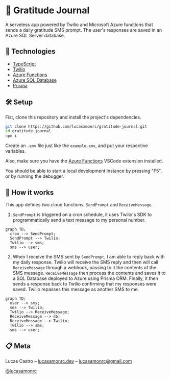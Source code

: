 # 🙏 Gratitude Journal

A serveless app powered by Twilio and Microsoft Azure functions that sends a daily gratitude SMS prompt. The user's responses are saved in an Azure SQL Server database.

## 🚀 Technologies

- [TypeScript](https://www.typescriptlang.org/)
- [Twilio](https://twilio.com/)
- [Azure Functions](https://azure.microsoft.com/en-us/services/functions)
- [Azure SQL Database](https://azure.microsoft.com/en-us/products/azure-sql/database)
- [Prisma](https://www.prisma.io/)

## 🛠 Setup

Fist, clone this repository and install the project's dependencies.

```bash
git clone https://github.com/lucasamonrc/gratitude-journal.git
cd gratitude-journal
npm i
```

Create an `.env` file just like the `example.env`, and put your respective variables.

Also, make sure you have the [Azure Functions](https://github.com/features/actions) VSCode extension installed.

You should be able to start a local development instance by pressing "F5", or by running the debugger.

## 🔌 How it works

This app defines two cloud functions, `SendPrompt` and `ReceiveMessage`.

1. `SendPrompt` is triggered on a cron schedule, it uses Twilio's SDK to programmatically send a text message to my personal number.

```mermaid
graph TD;
  cron --> SendPrompt;
  SendPrompt --> Twilio;
  Twilio --> sms;
  sms --> user;
```

2. When I receive the SMS sent by `SendPrompt`, I am able to reply back with my daily response. Twilio will receive the SMS reply and then will call `ReceiveMessage` through a webhook, passing to it the contents of the SMS message. `ReceiveMessage` then process the contents and saves it to a SQL Database deployed to Azure using Prisma ORM. Finally, it then sends a response back to Twilio confirming that my responses were saved. Twilio repasses this message as another SMS to me.

```mermaid
graph TD;
  user --> sms;
  sms --> Twilio;
  Twilio --> ReceiveMessage;
  ReceiveMessage --> db;
  ReceiveMessage --> Twilio;
  Twilio --> sms;
  sms --> user;
```

## 📋 Meta

Lucas Castro – [lucasamonrc.dev](https://www.lucasamonrc.dev) – lucasamonrc@gmail.com

[@lucasamonrc](https://github.com/lucasamonrc)
